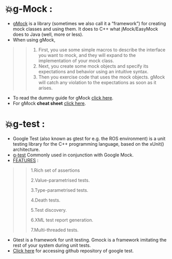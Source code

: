 # :boom:g-Mock :
* [gMock](https://chromium.googlesource.com/external/github.com/google/googletest/+/HEAD/docs/gmock_for_dummies.md) is a library (sometimes we also call it a “framework”) for creating mock classes and using them. It does to C++ what jMock/EasyMock does to Java (well, more or less).
* When using gMock,
>> 1. First, you use some simple macros to describe the interface you want to mock, and they will expand to the implementation of your mock class.
>> 2. Next, you create some mock objects and specify its expectations and behavior using an intuitive syntax.
>> 3. Then you exercise code that uses the mock objects. gMock will catch any violation to the expectations as soon as it arises.
* To read the dummy guide for gMock [click here](http://google.github.io/googletest/gmock_cook_book.html).
* For gMock **cheat sheet** [click here](https://google.github.io/googletest/gmock_cheat_sheet.html). 
# :boom:g-test :
* Google Test (also known as gtest for e.g. the ROS environment) is a unit testing library for the C++ programming language, based on the xUnit() architecture.
* [g-test](https://google.github.io/googletest/) Commonly used in conjunction with Google Mock.
* [FEATURES](http://donsoft.io/gmock-presentation/#/4/2) : 
>> 1.Rich set of assertions
>> 
>> 2.Value-parametrised tests.
>> 
>> 3.Type-parametrised tests.
>> 
>> 4.Death tests.
>> 
>> 5.Test discovery.
>> 
>> 6.XML test report generation.
>> 
>> 7.Multi-threaded tests.
* Gtest is a framework for unit testing. Gmock is a framework imitating the rest of your system during unit tests. 
* [Click here](https://github.com/google/googletest) for accessing github repository of google test. 




 

